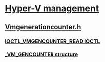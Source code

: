 # [Hyper-V management](index.md)
## [Vmgenerationcounter.h](../vmgenerationcounter/index.md)
### [IOCTL_VMGENCOUNTER_READ IOCTL](../vmgenerationcounter/ni-vmgenerationcounter-ioctl_vmgencounter_read.md)
### [_VM_GENCOUNTER structure](../vmgenerationcounter/ns-vmgenerationcounter-_vm_gencounter.md)

